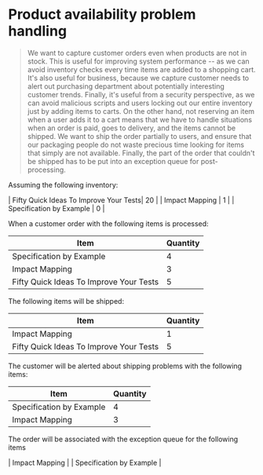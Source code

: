 # Product availability problem handling

> We want to capture customer orders even when products are not in stock. This is useful for improving system performance -- as we can avoid inventory checks every time items are added to a shopping cart. It's also useful for business, because we capture customer needs to alert out purchasing department about potentially interesting customer trends. Finally, it's useful from a security perspective, as we can avoid malicious scripts and users locking out our entire inventory just by adding items to carts.
> On the other hand, not reserving an item when a user adds it to a cart means that we have to handle situations when an order is paid, goes to delivery, and the items cannot be shipped. We want to ship the order partially to users, and ensure that our packaging people do not
waste precious time looking for items that simply are not available. Finally, the part of the order that couldn't be shipped has to be put into an exception queue for post-processing. 

Assuming the following inventory:

| Fifty Quick Ideas To Improve Your Tests| 20 |
| Impact Mapping                         |  1 |
| Specification by Example               |  0 |

When a customer order with the following items is processed:

| Item                                    | Quantity |
|-----------------------------------------|----------|
| Specification by Example                | 4        |
| Impact Mapping                          | 3        |
| Fifty Quick Ideas To Improve Your Tests | 5        | 

The following items will be shipped:

| Item                                    | Quantity |
|-----------------------------------------|----------|
| Impact Mapping                          | 1        |
| Fifty Quick Ideas To Improve Your Tests | 5        | 

The customer will be alerted about shipping problems with the following items:

| Item                                    | Quantity |
|-----------------------------------------|----------|
| Specification by Example                | 4        |
| Impact Mapping                          | 3        |

The order will be associated with the exception queue for the following items

| Impact Mapping           |
| Specification by Example |
